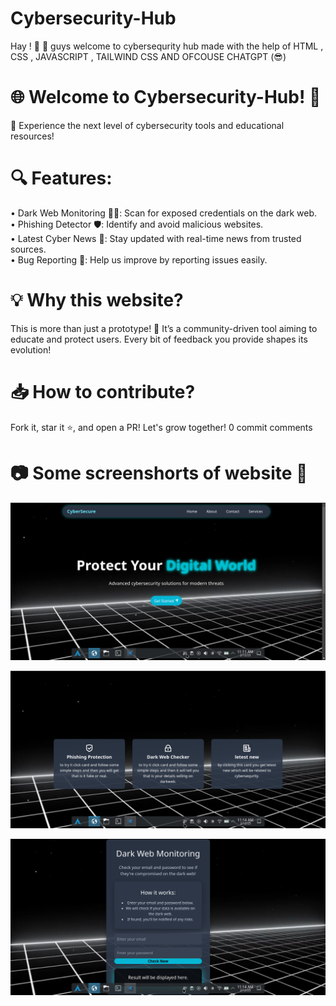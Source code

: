 # Cybersecurity-Hub
Hay ! 💫 🚀 guys welcome to cybersequrity hub made with the help of HTML , CSS , JAVASCRIPT , TAILWIND CSS  AND OFCOUSE CHATGPT  (😎)

# 🌐 Welcome to Cybersecurity-Hub! 🚀
🎉 Experience the next level of cybersecurity tools and educational resources!

# 🔍 Features:

• Dark Web Monitoring 🕵️‍♂️: Scan for exposed credentials on the dark web. <br>
• Phishing Detector 🛡️: Identify and avoid malicious websites. <br>
• Latest Cyber News 📡: Stay updated with real-time news from trusted sources. <br>
• Bug Reporting 🐛: Help us improve by reporting issues easily. <br>

# 💡 Why this website?
This is more than just a prototype! 🌟 It’s a community-driven tool aiming to educate and protect users. Every bit of feedback you provide shapes its evolution!

# 📥 How to contribute?
Fork it, star it ⭐, and open a PR! Let's grow together!
0 commit comments

# 📷 Some screenshorts of website 🌠

![alt text](pic1.png)

![alt text](pic2.png)

![alt text](pic3.png)